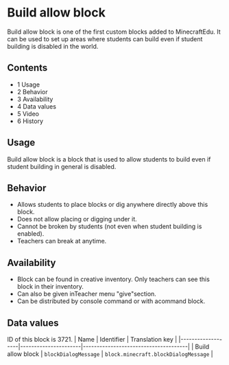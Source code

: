 # Build allow block
Build allow block is one of the first custom blocks added to MinecraftEdu. It can be used to set up areas where students can build even if student building is disabled in the world.

## Contents
- 1 Usage
- 2 Behavior
- 3 Availability
- 4 Data values
- 5 Video
- 6 History

## Usage
Build allow block is a block that is used to allow students to build even if student building in general is disabled.

## Behavior
- Allows students to place blocks or dig anywhere directly above this block.
- Does not allow placing or digging under it.
- Cannot be broken by students (not even when student building is enabled).
- Teachers can break at anytime.

## Availability
- Block can be found in creative inventory. Only teachers can see this block in their inventory.
- Can also be given inTeacher menu "give"section.
- Can be distributed by console command or with acommand block.

## Data values

ID of this block is 3721.
| Name              | Identifier           | Translation key                      |
|-------------------|----------------------|--------------------------------------|
| Build allow block | `blockDialogMessage` | `block.minecraft.blockDialogMessage` |

